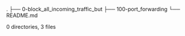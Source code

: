 .
├── 0-block_all_incoming_traffic_but
├── 100-port_forwarding
└── README.md

0 directories, 3 files
